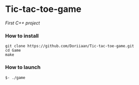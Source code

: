 # Tic-tac-toe-game
*First C++ project*


### How to install

```
git clone https://github.com/Doriiaan/Tic-tac-toe-game.git
cd Game
make
```

### How to launch 

```
$- ./game
```
